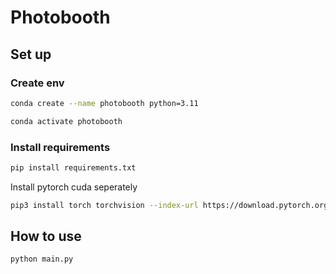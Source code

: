 # Photobooth

## Set up
### Create env
``` bash
conda create --name photobooth python=3.11
```
``` bash
conda activate photobooth
```
### Install requirements
``` bash
pip install requirements.txt
```
Install pytorch cuda seperately
``` bash
pip3 install torch torchvision --index-url https://download.pytorch.org/whl/cu126
```

## How to use
``` bash
python main.py
```
